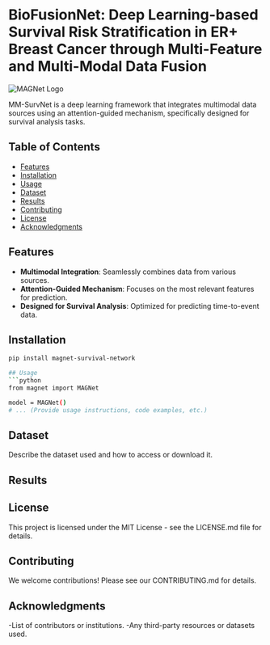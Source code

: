 # BioFusionNet: Deep Learning-based Survival Risk Stratification in ER+ Breast Cancer through Multi-Feature and Multi-Modal Data Fusion

![MAGNet Logo](path/to/logo.png) <!-- If you have a logo or relevant image -->

MM-SurvNet is a deep learning framework that integrates multimodal data sources using an attention-guided mechanism, specifically designed for survival analysis tasks.

## Table of Contents

- [Features](#features)
- [Installation](#installation)
- [Usage](#usage)
- [Dataset](#dataset)
- [Results](#results)
- [Contributing](#contributing)
- [License](#license)
- [Acknowledgments](#acknowledgments)

## Features

- **Multimodal Integration**: Seamlessly combines data from various sources.
- **Attention-Guided Mechanism**: Focuses on the most relevant features for prediction.
- **Designed for Survival Analysis**: Optimized for predicting time-to-event data.

## Installation

```bash
pip install magnet-survival-network

## Usage
```python
from magnet import MAGNet

model = MAGNet()
# ... (Provide usage instructions, code examples, etc.)
```

## Dataset
Describe the dataset used and how to access or download it.

## Results

## License
This project is licensed under the MIT License - see the LICENSE.md file for details.


## Contributing
We welcome contributions! Please see our CONTRIBUTING.md for details.


## Acknowledgments

-List of contributors or institutions.
-Any third-party resources or datasets used.
